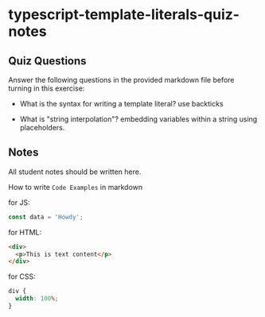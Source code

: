 # typescript-template-literals-quiz-notes

## Quiz Questions

Answer the following questions in the provided markdown file before turning in this exercise:

- What is the syntax for writing a template literal?
  use backticks

- What is "string interpolation"?
  embedding variables within a string using placeholders.

## Notes

All student notes should be written here.

How to write `Code Examples` in markdown

for JS:

```javascript
const data = 'Howdy';
```

for HTML:

```html
<div>
  <p>This is text content</p>
</div>
```

for CSS:

```css
div {
  width: 100%;
}
```
